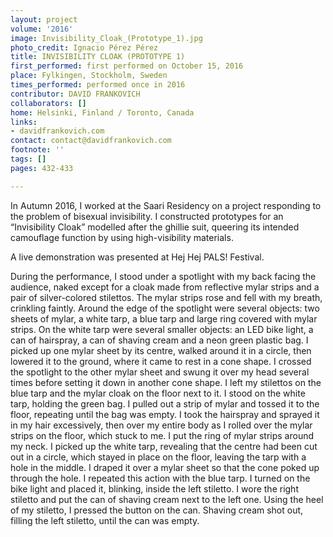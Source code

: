 ```yaml
---
layout: project
volume: '2016'
image: Invisibility_Cloak_(Prototype_1).jpg
photo_credit: Ignacio Pérez Pérez
title: INVISIBILITY CLOAK (PROTOTYPE 1)
first_performed: first performed on October 15, 2016
place: Fylkingen, Stockholm, Sweden
times_performed: performed once in 2016
contributor: DAVID FRANKOVICH
collaborators: []
home: Helsinki, Finland / Toronto, Canada
links:
- davidfrankovich.com
contact: contact@davidfrankovich.com
footnote: ''
tags: []
pages: 432-433

---
```


In Autumn 2016, I worked at the Saari Residency on a project responding to the problem of bisexual invisibility. I constructed prototypes for an “Invisibility Cloak” modelled after the ghillie suit, queering its intended camouflage function by using high-visibility materials.

A live demonstration was presented at Hej Hej PALS! Festival.

During the performance, I stood under a spotlight with my back facing the audience, naked except for a cloak made from reflective mylar strips and a pair of silver-colored stilettos. The mylar strips rose and fell with my breath, crinkling faintly. Around the edge of the spotlight were several objects: two sheets of mylar, a white tarp, a blue tarp and large ring covered with mylar strips. On the white tarp were several smaller objects: an LED bike light, a can of hairspray, a can of shaving cream and a neon green plastic bag. I picked up one mylar sheet by its centre, walked around it in a circle, then lowered it to the ground, where it came to rest in a cone shape. I crossed the spotlight to the other mylar sheet and swung it over my head several times before setting it down in another cone shape. I left my stilettos on the blue tarp and the mylar cloak on the floor next to it. I stood on the white tarp, holding the green bag. I pulled out a strip of mylar and tossed it to the floor, repeating until the bag was empty. I took the hairspray and sprayed it in my hair excessively, then over my entire body as I rolled over the mylar strips on the floor, which stuck to me. I put the ring of mylar strips around my neck. I picked up the white tarp, revealing that the centre had been cut out in a circle, which stayed in place on the floor, leaving the tarp with a hole in the middle. I draped it over a mylar sheet so that the cone poked up through the hole. I repeated this action with the blue tarp. I turned on the bike light and placed it, blinking, inside the left stiletto. I wore the right stiletto and put the can of shaving cream next to the left one. Using the heel of my stiletto, I pressed the button on the can. Shaving cream shot out, filling the left stiletto, until the can was empty.
